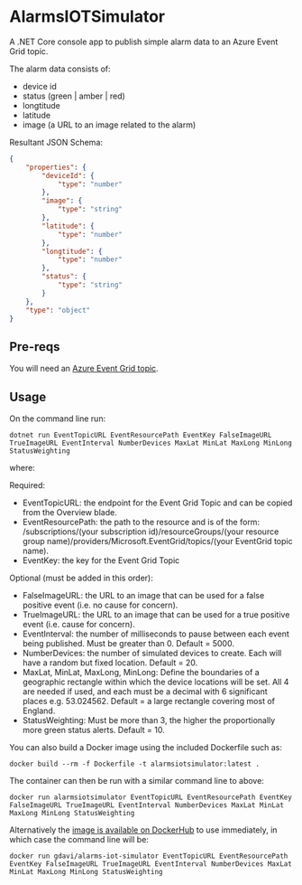 # AlarmsIOTSimulator
A .NET Core console app to publish simple alarm data to an Azure Event Grid topic. 

The alarm data consists of:

- device id
- status (green | amber | red)
- longtitude
- latitude
- image (a URL to an image related to the alarm)

Resultant JSON Schema:

```JSON
{
    "properties": {
        "deviceId": {
            "type": "number"
        },
        "image": {
            "type": "string"
        },
        "latitude": {
            "type": "number"
        },
        "longtitude": {
            "type": "number"
        },
        "status": {
            "type": "string"
        }
    },
    "type": "object"
}
```

## Pre-reqs

You will need an [Azure Event Grid topic](https://docs.microsoft.com/en-us/azure/event-grid/custom-event-quickstart-portal#create-a-custom-topic).

## Usage

On the command line run:

`dotnet run EventTopicURL EventResourcePath EventKey FalseImageURL TrueImageURL EventInterval NumberDevices MaxLat MinLat MaxLong MinLong StatusWeighting`

where:

Required:
- EventTopicURL: the endpoint for the Event Grid Topic and can be copied from the Overview blade.
- EventResourcePath: the path to the resource and is of the form: /subscriptions/(your subscription id)/resourceGroups/(your resource group name)/providers/Microsoft.EventGrid/topics/(your EventGrid topic name).
- EventKey: the key for the Event Grid Topic

Optional (must be added in this order):
- FalseImageURL: the URL to an image that can be used for a false positive event (i.e. no cause for concern).
- TrueImageURL: the URL to an image that can be used for a true positive event (i.e. cause for concern).
- EventInterval: the number of milliseconds to pause between each event being published. Must be greater than 0. Default = 5000.
- NumberDevices: the number of simulated devices to create. Each will have a random but fixed location. Default = 20.
- MaxLat, MinLat, MaxLong, MinLong: Define the boundaries of a geographic rectangle within which the device locations will be set. All 4 are needed if used, and each must be a decimal with 6 significant places e.g. 53.024562. Default = a large rectangle covering most of England.
- StatusWeighting: Must be more than 3, the higher the proportionally more green status alerts. Default = 10.

You can also build a Docker image using the included Dockerfile such as: 

`docker build --rm -f Dockerfile -t alarmsiotsimulator:latest .`

The container can then be run with a similar command line to above:

`docker run alarmsiotsimulator EventTopicURL EventResourcePath EventKey FalseImageURL TrueImageURL EventInterval NumberDevices MaxLat MinLat MaxLong MinLong StatusWeighting`

Alternatively the [image is available on DockerHub](https://hub.docker.com/r/gdavi/alarms-iot-simulator/) to use immediately, in which case the command line will be:

`docker run gdavi/alarms-iot-simulator EventTopicURL EventResourcePath EventKey FalseImageURL TrueImageURL EventInterval NumberDevices MaxLat MinLat MaxLong MinLong StatusWeighting`